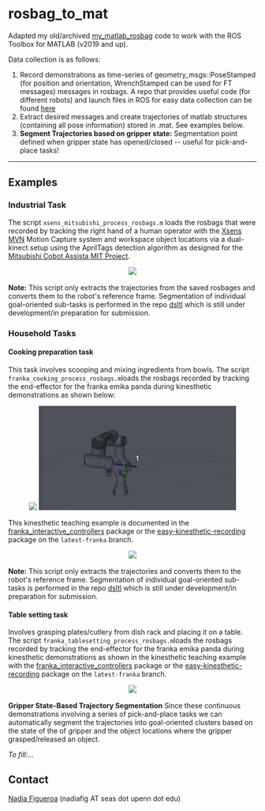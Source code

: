 # rosbag_to_mat
Adapted my old/archived [my_matlab_rosbag](https://github.com/nbfigueroa/my_matlab_rosbag) code to work with the ROS Toolbox for MATLAB (v2019 and up). 

Data collection is as follows:
1.  Record demonstrations as time-series of geometry_msgs::PoseStamped (for position and orientation, WrenchStamped can be used for FT messages) messages in rosbags. A repo that provides useful code (for different robots) and launch files in ROS for easy data collection can be found [here](https://github.com/nbfigueroa/easy-kinesthetic-recording)
2.  Extract desired messages and create trajectories of matlab structures (containing all pose information) stored in .mat. See examples below.
3.  **Segment Trajectories based on gripper state:** Segmentation point defined when gripper state has opened/closed -- useful for pick-and-place tasks!
---

## Examples

### Industrial Task
The script ``xsens_mitsubishi_process_rosbags.m`` loads the rosbags that were recorded by tracking the right hand of a human operator with the [Xsens MVN](https://www.xsens.com/products/mtw-awinda) Motion Capture system and workspace object locations via a dual-kinect setup using the AprilTags detection algorithm as designed for the [Mitsubishi Cobot Assista MIT Project](https://github.com/mit-meau/melfa_cobot).

<p align="center">
  <img src="https://github.com/nbfigueroa/rosbag_to_mat/blob/main/figs/mitsubishi_trajectories_APregions.png" width="500x"> 
</p>

**Note:** This script only extracts the trajectories from the saved rosbages and converts them to the robot's reference frame. Segmentation of individual goal-oriented sub-tasks is performed in the repo [dsltl](https://github.com/yanweiw/dsltl) which is still under development/in preparation for submission.

### Household Tasks
#### Cooking preparation task 
This task involves scooping and mixing ingredients from bowls. The script ``franka_cooking_process_rosbags.m``loads the rosbags recorded by tracking the end-effector for the franka emika panda during kinesthetic demonstrations as shown below:

<p align="center">
	<img src="https://github.com/nbfigueroa/easy-kinesthetic-recording/blob/latest-franka/img/scooping_task_reduced.gif" width="375x">
<!-- 	<img src="https://github.com/nbfigueroa/easy-kinesthetic-recording/blob/latest-franka/img/scooping_recording.gif" width="400x">  -->
	<img src="https://github.com/nbfigueroa/easy-kinesthetic-recording/blob/latest-franka/img/scooping_rosbag_replay.gif" width="400x">
</p>

This kinesthetic teaching example is documented in the [franka_interactive_controllers](https://github.com/nbfigueroa/franka_interactive_controllers/blob/main/doc/instructions/kinesthetic_teaching_recording.md) package or the [easy-kinesthetic-recording](https://github.com/nbfigueroa/easy-kinesthetic-recording) package on the ``latest-franka`` branch.

<p align="center">
  <img src="https://github.com/nbfigueroa/rosbag_to_mat/blob/main/figs/franka-cooking-multistep.png" width="500x"> 
</p>
 
**Note:** This script only extracts the trajectories and converts them to the robot's reference frame. Segmentation of individual goal-oriented sub-tasks is performed in the repo [dsltl](https://github.com/yanweiw/dsltl) which is still under development/in preparation for submission.

#### Table setting task 
Involves grasping plates/cutlery from dish rack and placing it on a table. The script ``franka_tablesetting_process_rosbags.m``loads the rosbags recorded by tracking the end-effector for the franka emika panda during kinesthetic demonstrations as shown in the kinesthetic teaching example with the  [franka_interactive_controllers](https://github.com/nbfigueroa/franka_interactive_controllers/blob/main/doc/instructions/kinesthetic_teaching_recording.md) package or the [easy-kinesthetic-recording](https://github.com/nbfigueroa/easy-kinesthetic-recording) package on the ``latest-franka`` branch.

<p align="center">
  <img src="https://github.com/nbfigueroa/rosbag_to_mat/blob/main/figs/franka-tablesetting-multistep.png" width="500x"> 
</p>

**Gripper State-Based Trajectory Segmentation**
Since these continuous demonstrations involving a series of pick-and-place tasks we can automatically segment the trajectories into goal-oriented clusters based on the state of the of gripper and the object locations where the gripper grasped/released an object.

*To fill:...*

## Contact
[Nadia Figueroa](https://nbfigueroa.github.io/) (nadiafig AT seas dot upenn dot edu)


